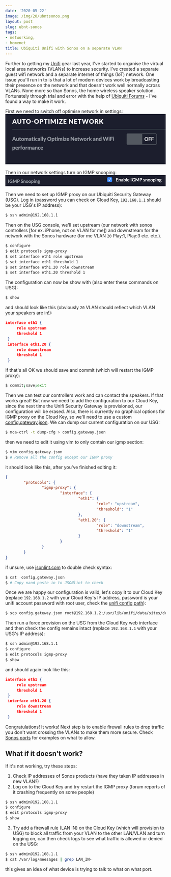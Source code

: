 ```yaml
---
date: '2020-05-22'
image: /img/20/ubntsonos.png
layout: post
slug: ubnt-sonos
tags:
- networking,
- homenet
title: Ubiquiti Unifi with Sonos on a separate VLAN
---
```


Further to getting my [Unifi](/ubnt) gear last year, I've started to organise 
the virtual local area networks (VLANs) to increase security. I've created a 
separate guest wifi network and a separate internet of things (IoT) network. 
One issue you'll run in to is that a lot of modern devices work by broadcasting 
their presence on the network and that doesn't work well normally across VLANs. 
None more so than Sonos, the home wireless speaker solution. Fortunately through 
trial and error with the help of [Ubiquiti Forums][] - I've found a way to make it 
work.


First we need to switch off optimise network in settings:
![Optimize Network settings](/img/20/optimize.png "Optimise Network Settings")


Then in our network settings turn on IGMP snooping:
![IGMP Snooping settings](/img/20/igmpsnoop.png "IGMP Settings")

Then we need to set up IGMP proxy on our Ubiquiti Security Gateway (USG). 
Log in (password you can check on Cloud Key, `192.168.1.1` should be your USG's IP 
address):
```sh
$ ssh admin@192.168.1.1
```

Then on the USG console, we'll set upstream (our network with sonos controllers 
[for ex. iPhone, not on VLAN for me]) and downstream for the network with the Sonos hardware 
(for me VLAN `20` Play:1, Play:3 etc. etc.).
```sh
$ configure
$ edit protocols igmp-proxy
$ set interface eth1 role upstream
$ set interface eth1 threshold 1
$ set interface eth1.20 role downstream
$ set interface eth1.20 threshold 1
```

The configuration can now be show with (also enter these commands on USG):
```sh
$ show
```

and should look like this (obviously `20` VLAN should reflect which VLAN your speakers 
are in!):
```json
interface eth1 {
     role upstream
     threshold 1
 }
 interface eth1.20 {
     role downstream
     threshold 1
 }
```

If that's all OK we should save and commit (which will restart the IGMP proxy):
```sh
$ commit;save;exit
```

Then we can test our controllers work and can contact the speakers. If that works 
great! But now we need to add the configuration to our Cloud Key, since the next 
time the Unifi Security Gateway is provisioned, our configuration will be erased. 
Also, there is currently no graphical options for IGMP proxy on the Cloud Key, so 
we'll need to use a custom [config.gateway.json][]. We can dump our current configuration 
on our USG:
```sh
$ mca-ctrl -t dump-cfg > config.gateway.json
```

then we need to edit it using vim to only contain our igmp section:
```sh
$ vim config.gateway.json
$ # Remove all the config except our IGMP proxy
```

it should look like this, after you've finished editing it:
```json
{
        "protocols": {
                "igmp-proxy": {
                        "interface": {
                                "eth1": {
                                        "role": "upstream",
                                        "threshold": "1"
                                },
                                "eth1.20": {
                                        "role": "downstream",
                                        "threshold": "1"
                                }
                        }
                }
        }
}

```

if unsure, use [jsonlint.com](https://jsonlint.com) to double check syntax:
```sh
$ cat  config.gateway.json
$ # Copy nand paste in to JSONlint to check
```

Once we are happy our configuration is valid, let's copy it to our Cloud Key 
(replace `192.168.1.2` with your Cloud Key's IP address, password is your unifi 
account password with root user, check the [unifi config path][]):
```sh
$ scp config.gateway.json root@192.168.1.2:/usr/lib/unifi/data/sites/default/config.gateway.json
```

Then run a force provision on the USG from the Cloud Key web interface and then 
check the config remains intact (replace `192.168.1.1` with your USG's IP address):
```sh
$ ssh admin@192.168.1.1
$ configure
$ edit protocols igmp-proxy
$ show
```

and should again look like this:
```json
interface eth1 {
     role upstream
     threshold 1
 }
 interface eth1.20 {
     role downstream
     threshold 1
 }
```

Congratulations! It works! Next step is to enable firewall rules to drop traffic you don't 
want crossing the VLANs to make them more secure. Check [Sonos ports][] for examples on 
what to allow.

## What if it doesn't work?

If it's not working, try these steps:
1. Check IP addresses of Sonos products (have they taken IP addresses in new VLAN?)
2. Log on to the Cloud Key and try restart the IGMP proxy (forum reports of it 
crashing frequently on some people)
```sh
$ ssh admin@192.168.1.1
$ configure
$ edit protocols igmp-proxy
$ show
```
3. Try add a firewall rule (LAN IN) on the Cloud Key (which will provision to USG) to block all traffic from your VLAN 
to the other LAN/VLAN and turn logging on, can then check logs to see what traffic is 
allowed or denied on the USG:
```sh
$ ssh admin@192.168.1.1
$ cat /var/log/meesages | grep LAN_IN-
```
this gives an idea of what device is trying to talk to what on what port.

[Ubiquiti Forums]: https://community.ui.com/questions/Configure-Sonos-across-subnets-on-USG/a758382b-72e4-446b-90cc-ea353482ff1a
[config.gateway.json]: https://help.ui.com/hc/en-us/articles/215458888-UniFi-USG-Advanced-Configuration-Using-config-gateway-json
[unifi config path]: https://help.ui.com/hc/en-us/articles/115004872967
[Sonos ports]: https://support.sonos.com/s/article/688?language=en_US